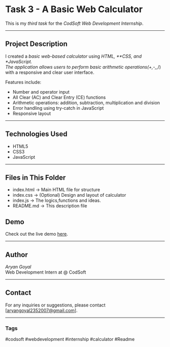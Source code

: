 # Task 3 - A Basic Web Calculator

This is my *third task* for the *CodSoft Web Development Internship*.

---

## Project Description

I created a *basic web-based calculator* using *HTML, **CSS, and **JavaScript*.  
The application allows users to perform basic arithmetic operations(+,-,*,/) with a responsive and clear user interface.

Features include:

- Number and operator input
- All Clear (AC) and Clear Entry (CE) functions
- Arithmetic operations: addition, subtraction, multiplication and division
- Error handling using try-catch in JavaScript
- Responsive layout

---

## Technologies Used

- HTML5  
- CSS3  
- JavaScript

---

## Files in This Folder

- index.html → Main HTML file for structure  
- index.css → (Optional) Design and layout of calculator  
- index.js → The logics,functions and ideas.  
- README.md → This description file

## Demo

Check out the live demo [here](https://aryangoyal001.github.io/calculator/).

---
## Author

*Aryan Goyal*  
Web Development Intern at @ CodSoft

---
## Contact

For any inquiries or suggestions, please contact [aryangoyal2352007@gmail.com].

---

### Tags

#codsoft #webdevelopment #internship #calculator #Readme
